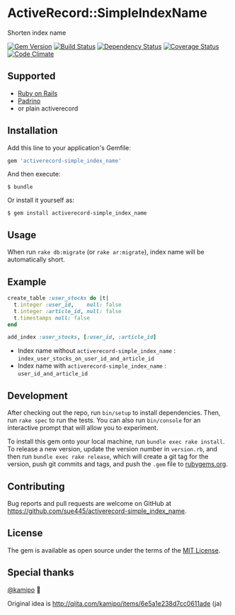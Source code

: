 # ActiveRecord::SimpleIndexName

Shorten index name

[![Gem Version](https://badge.fury.io/rb/activerecord-simple_index_name.svg)](https://badge.fury.io/rb/activerecord-simple_index_name)
[![Build Status](https://travis-ci.org/sue445/activerecord-simple_index_name.svg?branch=master)](https://travis-ci.org/sue445/activerecord-simple_index_name)
[![Dependency Status](https://gemnasium.com/sue445/activerecord-simple_index_name.svg)](https://gemnasium.com/sue445/activerecord-simple_index_name)
[![Coverage Status](https://coveralls.io/repos/sue445/activerecord-simple_index_name/badge.svg?branch=master&service=github)](https://coveralls.io/github/sue445/activerecord-simple_index_name?branch=master)
[![Code Climate](https://codeclimate.com/github/sue445/activerecord-simple_index_name/badges/gpa.svg)](https://codeclimate.com/github/sue445/activerecord-simple_index_name)

## Supported 
* [Ruby on Rails](https://github.com/rails/rails)
* [Padrino](https://github.com/padrino/padrino-framework)
* or plain activerecord

## Installation

Add this line to your application's Gemfile:

```ruby
gem 'activerecord-simple_index_name'
```

And then execute:

    $ bundle

Or install it yourself as:

    $ gem install activerecord-simple_index_name

## Usage

When run `rake db:migrate` (or `rake ar:migrate`), index name will be automatically short.

## Example
```ruby
create_table :user_stocks do |t|
  t.integer :user_id,    null: false
  t.integer :article_id, null: false
  t.timestamps null: false
end

add_index :user_stocks, [:user_id, :article_id]
```

* Index name without `activerecord-simple_index_name` : `index_user_stocks_on_user_id_and_article_id`
* Index name with `activerecord-simple_index_name` : `user_id_and_article_id`

## Development

After checking out the repo, run `bin/setup` to install dependencies. Then, run `rake spec` to run the tests. You can also run `bin/console` for an interactive prompt that will allow you to experiment.

To install this gem onto your local machine, run `bundle exec rake install`. To release a new version, update the version number in `version.rb`, and then run `bundle exec rake release`, which will create a git tag for the version, push git commits and tags, and push the `.gem` file to [rubygems.org](https://rubygems.org).

## Contributing

Bug reports and pull requests are welcome on GitHub at https://github.com/sue445/activerecord-simple_index_name.


## License

The gem is available as open source under the terms of the [MIT License](http://opensource.org/licenses/MIT).

## Special thanks
[@kamipo](https://github.com/kamipo) :bow:

Original idea is http://qiita.com/kamipo/items/6e5a1e238d7cc0611ade (ja)
